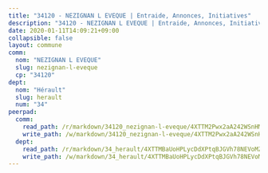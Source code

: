```yaml
---
title: "34120 - NEZIGNAN L EVEQUE | Entraide, Annonces, Initiatives"
description: "34120 - NEZIGNAN L EVEQUE | Entraide, Annonces, Initiatives"
date: 2020-01-11T14:09:21+09:00
collapsible: false
layout: commune
comm:
  nom: "NEZIGNAN L EVEQUE"
  slug: nezignan-l-eveque
  cp: "34120"
dept:
  nom: "Hérault"
  slug: herault
  num: "34"
peerpad:
  comm:
    read_path: /r/markdown/34120_nezignan-l-eveque/4XTTM2Pwx2aA242WSnHMFz9iJKkvREsxzAun16Ap6KG5iPZqV
    write_path: /w/markdown/34120_nezignan-l-eveque/4XTTM2Pwx2aA242WSnHMFz9iJKkvREsxzAun16Ap6KG5iPZqV-K3TgU8UZY9yBsggaPAYwVgELPiCy4Uw93ghnoPjywY55cMVoy2RJAvA6kDzPEhLpsbh2yxExbWVDFFBPapnzZTqq5des9cmKUE69GEMu5kwuo1URc9vjVrQWCpX8BMN4KZGyXyKy
  dept:
    read_path: /r/markdown/34_herault/4XTTMBaUoHPLycDdXPtqBJGVh78NEVoMZNyf8Wnh1X5DK6Ew8
    write_path: /w/markdown/34_herault/4XTTMBaUoHPLycDdXPtqBJGVh78NEVoMZNyf8Wnh1X5DK6Ew8-K3TgTd4rzWVX1F82NgGyNepGUxhqCmodCALjxNZeEdBQWQhd1NJYx1gHMW9QBLL6sN41ALXRejLsG2VetgVferfVncrvVCz47dChJvN8ouQLRMdWs4KpxKPeRYR1nspmhzdBqF8J
---
```


